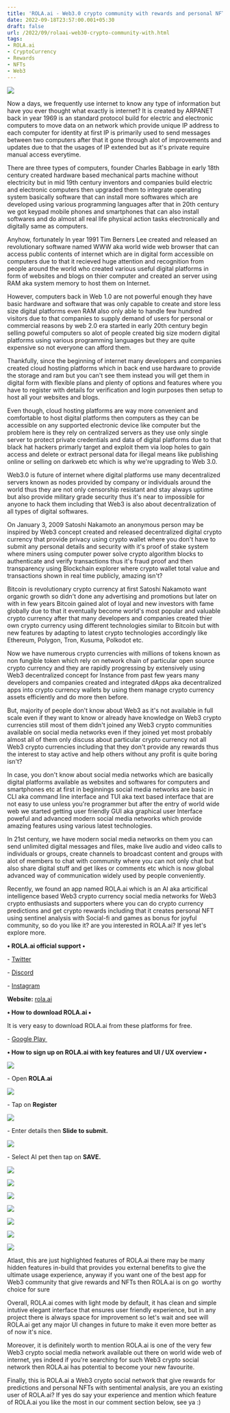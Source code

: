 ```yaml
---
title: 'ROLA.ai - Web3.0 crypto community with rewards and personal NFTs.'
date: 2022-09-18T23:57:00.001+05:30
draft: false
url: /2022/09/rolaai-web30-crypto-community-with.html
tags: 
- ROLA.ai
- CryptoCurrency
- Rewards
- NFTs
- Web3
---
```


 [![](https://lh3.googleusercontent.com/-NCI-TVTU0t8/Yydi_xcGjSI/AAAAAAAAN0s/hDiaUZWNyoM_T3IQmr367SQN4PqzZSlpACNcBGAsYHQ/s1600/1663525626861502-0.png)](https://lh3.googleusercontent.com/-NCI-TVTU0t8/Yydi_xcGjSI/AAAAAAAAN0s/hDiaUZWNyoM_T3IQmr367SQN4PqzZSlpACNcBGAsYHQ/s1600/1663525626861502-0.png) 

  

  

Now a days, we frequently use internet to know any type of information but have you ever thought what exactly is internet? It is created by ARPANET back in year 1969 is an standard protocol build for electric and electronic computers to move data on an network which provide unique IP address to each computer for identity at first IP is primarily used to send messages between two computers after that it gone through alot of improvements and updates due to that the usages of IP extended but as it's private require manual access everytime.

  

There are three types of computers, founder Charles Babbage in early 18th century created hardware based mechanical parts machine without electricity but in mid 19th century inventors and companies build electric and electronic computers then upgraded them to integrate operating system basically software that can install more softwares which are developed using various programming languages after that in 20th century we got keypad mobile phones and smartphones that can also install softwares and do almost all real life physical action tasks electronically and digitally same as computers.

Anyhow, fortunately In year 1991 Tim Berners Lee created and released an revolutionary software named WWW aka world wide web browser that can access public contents of internet which are in digital form accessible on computers due to that it recieved huge attention and recognition from people around the world who created various useful digital platforms in form of websites and blogs on thier computer and created an server using RAM aka system memory to host them on Internet.

  

However, computers back in Web 1.0 are not powerful enough they have basic hardware and software that was only capable to create and store less size digital platforms even RAM also only able to handle few hundred visitors due to that companies to supply demand of users for personal or commercial reasons by web 2.0 era started in early 20th century begin selling poweful computers so alot of people created big size modern digital platforms using various programming languages but they are quite expensive so not everyone can afford them.

  

Thankfully, since the beginning of internet many developers and companies created cloud hosting platforms which in back end use hardware to provide the storage and ram but you can't see them instead you will get them in digital form with flexible plans and plenty of options and features where you have to register with details for verification and login purposes then setup to host all your websites and blogs.

  

Even though, cloud hosting platforms are way more convenient and comfortable to host digital platforms then computers as they can be accessible on any supported electronic device like computer but the problem here is they rely on centralized servers as they use only single server to protect private credentials and data of digital platforms due to that black hat hackers primarly target and exploit them via loop holes to gain access and delete or extract personal data for illegal means like publishing online or selling on darkweb etc which is why we're upgrading to Web 3.0.

  

Web3.0 is future of internet where digital platforms use many decentralized servers known as nodes provided by company or individuals around the world thus they are not only censorship resistant and stay always uptime but also provide military grade security thus it's near to impossible for anyone to hack them including that Web3 is also about decentralization of all types of digital softwares.

  

On January 3, 2009 Satoshi Nakamoto an anonymous person may be inspired by Web3 concept created and released decentralized digital crypto currency that provide privacy using crypto wallet where you don't have to submit any personal details and security with it's proof of stake system where miners using computer power solve crypto algorithm blocks to authenticate and verify transactions thus it's fraud proof and then transparency using Blockchain explorer where crypto wallet total value and transactions shown in real time publicly, amazing isn't?

  

Bitcoin is revolutionary crypto currency at first Satoshi Nakamoto want organic growth so didn't done any advertising and promotions but later on with in few years Bitcoin gained alot of loyal and new investors with fame globally due to that it eventually become world's most popular and valuable crypto currency after that many developers and companies created thier own crypto currency using different technologies similar to Bitcoin but with new features by adapting to latest crypto technologies accordingly like Ethereum, Polygon, Tron, Kusuma, Polkodot etc.

  

Now we have numerous crypto currencies with millions of tokens known as non fungible token which rely on network chain of particular open source crypto currency and they are rapidly progressing by extensively using Web3 decentralized concept for Instance from past few years many developers and companies created and integrated dApps aka decentralized apps into crypto currency wallets by using them manage crypto currency assets efficiently and do more then before.

  

But, majority of people don't know about Web3 as it's not available in full scale even if they want to know or already have knowledge on Web3 crypto currencies still most of them didn't joined any Web3 crypto communities available on social media networks even if they joined yet most probably almost all of them only discuss about particular crypto currency not all Web3 crypto currencies including that they don't provide any rewards thus the interest to stay active and help others without any profit is quite boring isn't?

  

In case, you don't know about social media networks which are basically digital platforms available as websites and softwares for computers and smartphones etc at first in beginnings social media networks are basic in CLI aka command line interface and TUI aka text based interface that are not easy to use unless you're programmer but after the entry of world wide web we started getting user friendly GUI aka graphical user Interface poweful and advanced modern social media networks which provide amazing features using various latest technologies.

  

In 21st century, we have modern social media networks on them you can send unlimited digital messages and files, make live audio and video calls to individuals or groups, create channels to broadcast content and groups with alot of members to chat with community where you can not only chat but also share digital stuff and get likes or comments etc which is now global advanced way of communication widely used by people conveniently.

  

Recently, we found an app named ROLA.ai which is an AI aka articifical intelligence based Web3 crypto currency social media networks for Web3 crypto enthusiasts and supporters where you can do crypto currency predictions and get crypto rewards including that it creates personal NFT using sentinel analysis with Social-fi and games as bonus for joyful community, so do you like it? are you interested in ROLA.ai? If yes let's explore more.

  

**• ROLA.ai official support •**

\- [Twitter](https://twitter.com/officialROLAai)

\- [Discord](https://discord.com/invite/gNnjkrwFqt)

\- [Instagram](https://www.instagram.com/officialrola.ai/)

**Website:** [rola.ai](http://rola.ai)

**• How to download ROLA.ai •**

  

It is very easy to download ROLA.ai from these platforms for free.

  

\- [Google Play ](https://play.google.com/store/apps/details?id=com.it.rola)

  

**• How to sign up on ROLA.ai with key features and UI / UX overview •**

 **[![](https://lh3.googleusercontent.com/-EMp8oVvhxG4/Yydi-3_UMLI/AAAAAAAAN0o/jebf42kJKPYCXSnRfvP3mWQ42dHdNZxGQCNcBGAsYHQ/s1600/1663525622847800-1.png)](https://lh3.googleusercontent.com/-EMp8oVvhxG4/Yydi-3_UMLI/AAAAAAAAN0o/jebf42kJKPYCXSnRfvP3mWQ42dHdNZxGQCNcBGAsYHQ/s1600/1663525622847800-1.png)** 

\- Open **ROLA.ai**

 **[![](https://lh3.googleusercontent.com/-lqXzxNIzU7o/Yydi94NtwWI/AAAAAAAAN0k/faDUd1Bf-YIdv12aEIztgSq-A2bYZ6uqACNcBGAsYHQ/s1600/1663525619027629-2.png)](https://lh3.googleusercontent.com/-lqXzxNIzU7o/Yydi94NtwWI/AAAAAAAAN0k/faDUd1Bf-YIdv12aEIztgSq-A2bYZ6uqACNcBGAsYHQ/s1600/1663525619027629-2.png)** 

\- Tap on **Register**

 **[![](https://lh3.googleusercontent.com/-ACahORhCG60/Yydi8-PwafI/AAAAAAAAN0g/agOnjJTLdBsFOM_RktrZyTwg-UNOgjlCQCNcBGAsYHQ/s1600/1663525615186309-3.png)](https://lh3.googleusercontent.com/-ACahORhCG60/Yydi8-PwafI/AAAAAAAAN0g/agOnjJTLdBsFOM_RktrZyTwg-UNOgjlCQCNcBGAsYHQ/s1600/1663525615186309-3.png)** 

\- Enter details then **Slide to submit.**

 **[![](https://lh3.googleusercontent.com/-sNPMinIqN0s/Yydi8O2P-sI/AAAAAAAAN0c/cuG-5d8jD2wvo6RyINpXtHHWx9qQ--mkwCNcBGAsYHQ/s1600/1663525611266276-4.png)](https://lh3.googleusercontent.com/-sNPMinIqN0s/Yydi8O2P-sI/AAAAAAAAN0c/cuG-5d8jD2wvo6RyINpXtHHWx9qQ--mkwCNcBGAsYHQ/s1600/1663525611266276-4.png)** 

\- Select AI pet then tap on **SAVE.**

 **[![](https://lh3.googleusercontent.com/-_RveizwhUiA/Yydi65ZUMEI/AAAAAAAAN0Y/rRVobkESXuYHGwpJVKev6-IfkwjFtBWzgCNcBGAsYHQ/s1600/1663525606797866-5.png)](https://lh3.googleusercontent.com/-_RveizwhUiA/Yydi65ZUMEI/AAAAAAAAN0Y/rRVobkESXuYHGwpJVKev6-IfkwjFtBWzgCNcBGAsYHQ/s1600/1663525606797866-5.png)** 

 **[![](https://lh3.googleusercontent.com/-Cp4s3VzkBxs/Yydi5y_JubI/AAAAAAAAN0U/fJkAZfJcqcAcfyZ3mynCzRO_CGojYM4igCNcBGAsYHQ/s1600/1663525602494315-6.png)](https://lh3.googleusercontent.com/-Cp4s3VzkBxs/Yydi5y_JubI/AAAAAAAAN0U/fJkAZfJcqcAcfyZ3mynCzRO_CGojYM4igCNcBGAsYHQ/s1600/1663525602494315-6.png)** 

 **[![](https://lh3.googleusercontent.com/-GszSCnY7LDo/Yydi4wecJ3I/AAAAAAAAN0Q/HlH2iRmse-Ie60oSJxToHwTFfd1O9vyWgCNcBGAsYHQ/s1600/1663525597428321-7.png)](https://lh3.googleusercontent.com/-GszSCnY7LDo/Yydi4wecJ3I/AAAAAAAAN0Q/HlH2iRmse-Ie60oSJxToHwTFfd1O9vyWgCNcBGAsYHQ/s1600/1663525597428321-7.png)** 

 **[![](https://lh3.googleusercontent.com/-ljWiTeQYwls/Yydi3VNTTQI/AAAAAAAAN0M/bz8ejeN7IME4w80_xFSWsxWbq6_rqrNhgCNcBGAsYHQ/s1600/1663525592275199-8.png)](https://lh3.googleusercontent.com/-ljWiTeQYwls/Yydi3VNTTQI/AAAAAAAAN0M/bz8ejeN7IME4w80_xFSWsxWbq6_rqrNhgCNcBGAsYHQ/s1600/1663525592275199-8.png)** 

 **[![](https://lh3.googleusercontent.com/-CoFKVmaqVxo/Yydi2LO65CI/AAAAAAAAN0I/HR5H4Xv_rCsg8BraX8gMygPEyGw5bxUJwCNcBGAsYHQ/s1600/1663525588394867-9.png)](https://lh3.googleusercontent.com/-CoFKVmaqVxo/Yydi2LO65CI/AAAAAAAAN0I/HR5H4Xv_rCsg8BraX8gMygPEyGw5bxUJwCNcBGAsYHQ/s1600/1663525588394867-9.png)** 

 **[![](https://lh3.googleusercontent.com/-8BmlQtXStgo/Yydi1fN-w4I/AAAAAAAAN0E/qtbqnHqanYoqBt9SAt71NyYs7MuGCsHVwCNcBGAsYHQ/s1600/1663525582484868-10.png)](https://lh3.googleusercontent.com/-8BmlQtXStgo/Yydi1fN-w4I/AAAAAAAAN0E/qtbqnHqanYoqBt9SAt71NyYs7MuGCsHVwCNcBGAsYHQ/s1600/1663525582484868-10.png)** 

 **[![](https://lh3.googleusercontent.com/-RHicCvYIndM/YydizmAFIGI/AAAAAAAAN0A/Gng96j63ossTkpXPrm2fG_amesuiocF-ACNcBGAsYHQ/s1600/1663525577369234-11.png)](https://lh3.googleusercontent.com/-RHicCvYIndM/YydizmAFIGI/AAAAAAAAN0A/Gng96j63ossTkpXPrm2fG_amesuiocF-ACNcBGAsYHQ/s1600/1663525577369234-11.png)** 

Atlast, this are just highlighted features of ROLA.ai there may be many hidden features in-build that provides you external benefits to give the ultimate usage experience, anyway if you want one of the best app for Web3 community that give rewards and NFTs then ROLA.ai is on go  worthy choice for sure

  

Overall, ROLA.ai comes with light mode by default, it has clean and simple intutive elegant interface that ensures user friendly experience, but in any project there is always space for improvement so let's wait and see will ROLA.ai get any major UI changes in future to make it even more better as of now it's nice.

  

Moreover, it is definitely worth to mention ROLA.ai is one of the very few Web3 crypto social media network available out there on world wide web of internet, yes indeed if you're searching for such Web3 crypto social network then ROLA.ai has potential to become your new favourite.

  

Finally, this is ROLA.ai a Web3 crypto social network that give rewards for predictions and personal NFTs with sentimental analysis, are you an existing user of ROLA.ai? If yes do say your experience and mention which feature of ROLA.ai you like the most in our comment section below, see ya :)